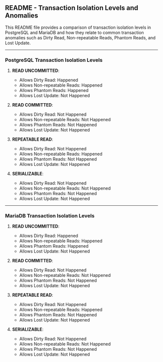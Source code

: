 ## README - Transaction Isolation Levels and Anomalies

This README file provides a comparison of transaction isolation levels in PostgreSQL and MariaDB and how they relate to common transaction anomalies such as Dirty Read, Non-repeatable Reads, Phantom Reads, and Lost Update.

---

### PostgreSQL Transaction Isolation Levels

1. **READ UNCOMMITTED**:
   - Allows Dirty Read: Happened
   - Allows Non-repeatable Reads: Happened
   - Allows Phantom Reads: Happened
   - Allows Lost Update: Not Happened

2. **READ COMMITTED**:
   - Allows Dirty Read: Not Happened
   - Allows Non-repeatable Reads: Not Happened
   - Allows Phantom Reads: Not Happened
   - Allows Lost Update: Not Happened

3. **REPEATABLE READ**:
   - Allows Dirty Read: Not Happened
   - Allows Non-repeatable Reads: Happened
   - Allows Phantom Reads: Not Happened
   - Allows Lost Update: Not Happened

4. **SERIALIZABLE**:
   - Allows Dirty Read: Not Happened
   - Allows Non-repeatable Reads: Not Happened
   - Allows Phantom Reads: Not Happened
   - Allows Lost Update: Not Happened

---

### MariaDB Transaction Isolation Levels

1. **READ UNCOMMITTED**:
   - Allows Dirty Read: Happened
   - Allows Non-repeatable Reads: Happened
   - Allows Phantom Reads: Happened
   - Allows Lost Update: Not Happened

2. **READ COMMITTED**:
   - Allows Dirty Read: Not Happened
   - Allows Non-repeatable Reads: Not Happened
   - Allows Phantom Reads: Not Happened
   - Allows Lost Update: Not Happened

3. **REPEATABLE READ**:
   - Allows Dirty Read: Not Happened
   - Allows Non-repeatable Reads: Happened
   - Allows Phantom Reads: Not Happened
   - Allows Lost Update: Not Happened

4. **SERIALIZABLE**:
   - Allows Dirty Read: Not Happened
   - Allows Non-repeatable Reads: Not Happened
   - Allows Phantom Reads: Not Happened
   - Allows Lost Update: Not Happened
